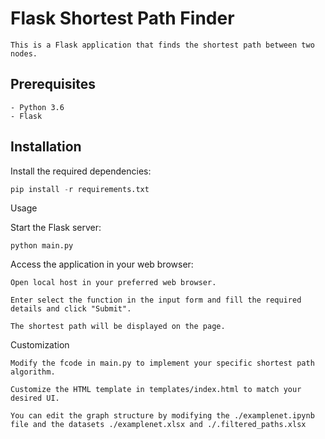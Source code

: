 # Flask Shortest Path Finder

    This is a Flask application that finds the shortest path between two nodes.

## Prerequisites

    - Python 3.6
    - Flask

## Installation

Install the required dependencies:

```python
pip install -r requirements.txt
```

Usage

Start the Flask server:

    python main.py

Access the application in your web browser:

    Open local host in your preferred web browser.

    Enter select the function in the input form and fill the required details and click "Submit".

    The shortest path will be displayed on the page.

Customization

    Modify the fcode in main.py to implement your specific shortest path algorithm.

    Customize the HTML template in templates/index.html to match your desired UI.

    You can edit the graph structure by modifying the ./examplenet.ipynb file and the datasets ./examplenet.xlsx and ./.filtered_paths.xlsx
